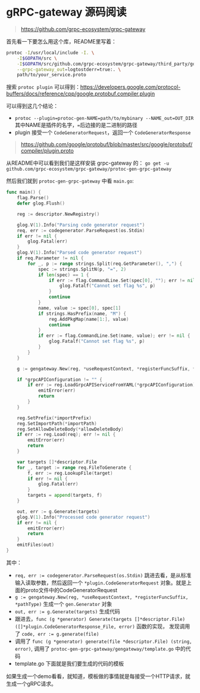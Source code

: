 # gRPC-gateway 源码阅读

> https://github.com/grpc-ecosystem/grpc-gateway

首先看一下要怎么用这个库，README里写着：

```bash
protoc -I/usr/local/include -I. \
    -I$GOPATH/src \
    -I$GOPATH/src/github.com/grpc-ecosystem/grpc-gateway/third_party/googleapis \
    --grpc-gateway_out=logtostderr=true:. \
    path/to/your_service.proto
```

搜索 `protoc plugin` 可以得到：https://developers.google.com/protocol-buffers/docs/reference/cpp/google.protobuf.compiler.plugin

可以得到这几个结论：

- `protoc --plugin=protoc-gen-NAME=path/to/mybinary --NAME_out=OUT_DIR` 其中NAME是插件的名字，`=`后边接的是二进制的路径
- plugin 接受一个 `CodeGeneratorRequest`，返回一个 `CodeGeneratorResponse`

> https://github.com/google/protobuf/blob/master/src/google/protobuf/compiler/plugin.proto

从README中可以看到我们是这样安装 grpc-gateway 的： `go get -u github.com/grpc-ecosystem/grpc-gateway/protoc-gen-grpc-gateway`

然后我们就到 `protoc-gen-grpc-gateway` 中看 `main.go`:

```go
func main() {
	flag.Parse()
	defer glog.Flush()

	reg := descriptor.NewRegistry()

	glog.V(1).Info("Parsing code generator request")
	req, err := codegenerator.ParseRequest(os.Stdin)
	if err != nil {
		glog.Fatal(err)
	}
	glog.V(1).Info("Parsed code generator request")
	if req.Parameter != nil {
		for _, p := range strings.Split(req.GetParameter(), ",") {
			spec := strings.SplitN(p, "=", 2)
			if len(spec) == 1 {
				if err := flag.CommandLine.Set(spec[0], ""); err != nil {
					glog.Fatalf("Cannot set flag %s", p)
				}
				continue
			}
			name, value := spec[0], spec[1]
			if strings.HasPrefix(name, "M") {
				reg.AddPkgMap(name[1:], value)
				continue
			}
			if err := flag.CommandLine.Set(name, value); err != nil {
				glog.Fatalf("Cannot set flag %s", p)
			}
		}
	}

	g := gengateway.New(reg, *useRequestContext, *registerFuncSuffix, *pathType)

	if *grpcAPIConfiguration != "" {
		if err := reg.LoadGrpcAPIServiceFromYAML(*grpcAPIConfiguration); err != nil {
			emitError(err)
			return
		}
	}

	reg.SetPrefix(*importPrefix)
	reg.SetImportPath(*importPath)
	reg.SetAllowDeleteBody(*allowDeleteBody)
	if err := reg.Load(req); err != nil {
		emitError(err)
		return
	}

	var targets []*descriptor.File
	for _, target := range req.FileToGenerate {
		f, err := reg.LookupFile(target)
		if err != nil {
			glog.Fatal(err)
		}
		targets = append(targets, f)
	}

	out, err := g.Generate(targets)
	glog.V(1).Info("Processed code generator request")
	if err != nil {
		emitError(err)
		return
	}
	emitFiles(out)
}
```

其中：

- `req, err := codegenerator.ParseRequest(os.Stdin)` 跳进去看，是从标准输入读取参数，然后返回一个 `*plugin.CodeGeneratorRequest`
对象。就是上面的proto文件中的CodeGeneratorRequest
- `g := gengateway.New(reg, *useRequestContext, *registerFuncSuffix, *pathType)` 生成一个 `gen.Generator` 对象
- `out, err := g.Generate(targets)` 生成代码
- 跟进去，`func (g *generator) Generate(targets []*descriptor.File) ([]*plugin.CodeGeneratorResponse_File, error)` 函数的实现，
发现调用了 `code, err := g.generate(file)`
- 调用了 `func (g *generator) generate(file *descriptor.File) (string, error)`, 调用了 `protoc-gen-grpc-gateway/gengateway/template.go`
中的代码
- template.go 下面就是我们要生成的代码的模板

如果生成一个demo看看，就知道，模板做的事情就是每接受一个HTTP请求，就生成一个gRPC请求。
